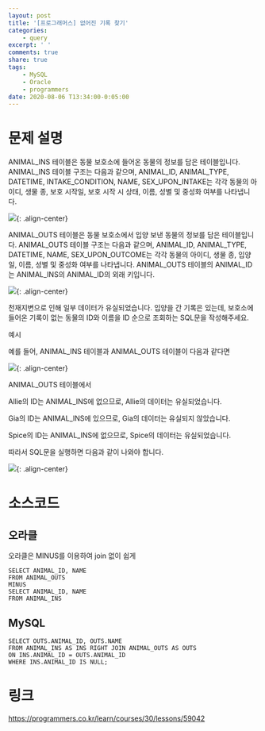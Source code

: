```yaml
---
layout: post
title: '[프로그래머스] 없어진 기록 찾기'
categories:
    - query
excerpt: ' '
comments: true
share: true
tags:
    - MySQL
    - Oracle
    - programmers
date: 2020-08-06 T13:34:00-0:05:00
---
```


# 문제 설명

ANIMAL_INS 테이블은 동물 보호소에 들어온 동물의 정보를 담은 테이블입니다. ANIMAL_INS 테이블 구조는 다음과 같으며, ANIMAL_ID, ANIMAL_TYPE, DATETIME, INTAKE_CONDITION, NAME, SEX_UPON_INTAKE는 각각 동물의 아이디, 생물 종, 보호 시작일, 보호 시작 시 상태, 이름, 성별 및 중성화 여부를 나타냅니다.

![](https://kimmy100b.github.io/assets/images/programmers/59042/1.PNG){: .align-center}

ANIMAL_OUTS 테이블은 동물 보호소에서 입양 보낸 동물의 정보를 담은 테이블입니다. ANIMAL_OUTS 테이블 구조는 다음과 같으며, ANIMAL_ID, ANIMAL_TYPE, DATETIME, NAME, SEX_UPON_OUTCOME는 각각 동물의 아이디, 생물 종, 입양일, 이름, 성별 및 중성화 여부를 나타냅니다. ANIMAL_OUTS 테이블의 ANIMAL_ID는 ANIMAL_INS의 ANIMAL_ID의 외래 키입니다.


![](https://kimmy100b.github.io/assets/images/programmers/59042/2.PNG){: .align-center}

천재지변으로 인해 일부 데이터가 유실되었습니다. 입양을 간 기록은 있는데, 보호소에 들어온 기록이 없는 동물의 ID와 이름을 ID 순으로 조회하는 SQL문을 작성해주세요.

예시

예를 들어, ANIMAL_INS 테이블과 ANIMAL_OUTS 테이블이 다음과 같다면


![](https://kimmy100b.github.io/assets/images/programmers/59042/3.PNG){: .align-center}

ANIMAL_OUTS 테이블에서

Allie의 ID는 ANIMAL_INS에 없으므로, Allie의 데이터는 유실되었습니다.

Gia의 ID는 ANIMAL_INS에 있으므로, Gia의 데이터는 유실되지 않았습니다.

Spice의 ID는 ANIMAL_INS에 없으므로, Spice의 데이터는 유실되었습니다.

따라서 SQL문을 실행하면 다음과 같이 나와야 합니다.

![](https://kimmy100b.github.io/assets/images/programmers/59042/4.PNG){: .align-center}

# 소스코드
## 오라클

오라클은 MINUS를 이용하여 join 없이 쉽게

```
SELECT ANIMAL_ID, NAME
FROM ANIMAL_OUTS
MINUS
SELECT ANIMAL_ID, NAME
FROM ANIMAL_INS
```
## MySQL

```
SELECT OUTS.ANIMAL_ID, OUTS.NAME
FROM ANIMAL_INS AS INS RIGHT JOIN ANIMAL_OUTS AS OUTS 
ON INS.ANIMAL_ID = OUTS.ANIMAL_ID
WHERE INS.ANIMAL_ID IS NULL;
```

# 링크

https://programmers.co.kr/learn/courses/30/lessons/59042

